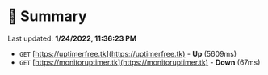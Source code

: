 # 📖 Summary
Last updated: **1/24/2022, 11:36:23 PM**

- `GET` [https://uptimerfree.tk](https://uptimerfree.tk) - **Up** (5609ms)
- `GET` [https://monitoruptimer.tk](https://monitoruptimer.tk) - **Down** (67ms)
